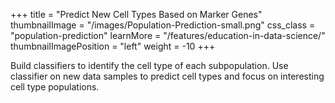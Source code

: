 +++
title = "Predict New Cell Types Based on Marker Genes"
thumbnailImage = "/images/Population-Prediction-small.png"
css_class = "population-prediction"
learnMore = "/features/education-in-data-science/"
thumbnailImagePosition = "left"
weight = -10
+++

Build classifiers to identify the cell type of each subpopulation. Use classifier on new data samples to predict cell types and focus on interesting cell type populations.



